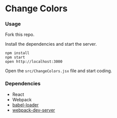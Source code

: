 Change Colors
=====================

### Usage

Fork this repo.

Install the dependencies and start the server.

```
npm install
npm start
open http://localhost:3000
```

Open the `src/ChangeColors.jsx` file and start coding.

### Dependencies

* React
* Webpack
* [babel-loader](https://github.com/babel/babel-loader)
* [webpack-dev-server](https://github.com/webpack/webpack-dev-server)
